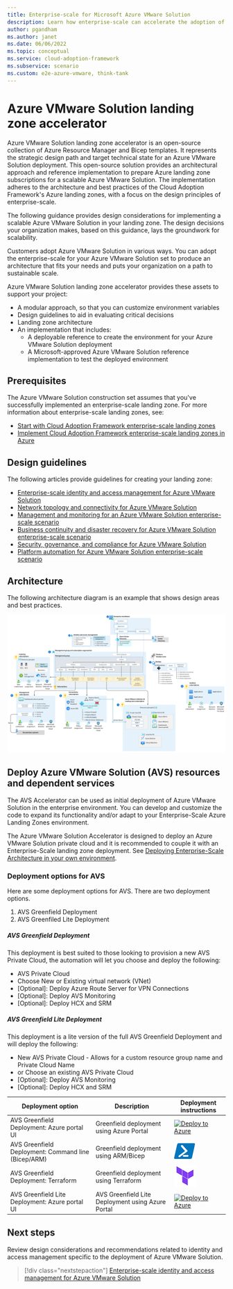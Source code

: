 ```yaml
---
title: Enterprise-scale for Microsoft Azure VMware Solution
description: Learn how enterprise-scale can accelerate the adoption of Microsoft Azure VMware Solution.
author: pgandham
ms.author: janet
ms.date: 06/06/2022
ms.topic: conceptual
ms.service: cloud-adoption-framework
ms.subservice: scenario
ms.custom: e2e-azure-vmware, think-tank
---
```


# Azure VMware Solution landing zone accelerator

Azure VMware Solution landing zone accelerator is an open-source collection of Azure Resource Manager and Bicep templates. It represents the strategic design path and target technical state for an Azure VMware Solution deployment. This open-source solution provides an architectural approach and reference implementation to prepare Azure landing zone subscriptions for a scalable Azure VMware Solution. The implementation adheres to the architecture and best practices of the Cloud Adoption Framework's Azure landing zones, with a focus on the design principles of enterprise-scale.

The following guidance provides design considerations for implementing a scalable Azure VMware Solution in your landing zone. The design decisions your organization makes, based on this guidance, lays the groundwork for scalability.

Customers adopt Azure VMware Solution in various ways. You can adopt the enterprise-scale for your Azure VMware Solution set to produce an architecture that fits your needs and puts your organization on a path to sustainable scale.

Azure VMware Solution landing zone accelerator provides these assets to support your project:

- A modular approach, so that you can customize environment variables
- Design guidelines to aid in evaluating critical decisions
- Landing zone architecture
- An implementation that includes:
  - A deployable reference to create the environment for your Azure VMware Solution deployment
  - A Microsoft-approved Azure VMware Solution reference implementation to test the deployed environment

## Prerequisites

The Azure VMware Solution construction set assumes that you've successfully implemented an enterprise-scale landing zone. For more information about enterprise-scale landing zones, see:

- [Start with Cloud Adoption Framework enterprise-scale landing zones](../../ready/enterprise-scale/index.md)
- [Implement Cloud Adoption Framework enterprise-scale landing zones in Azure](../../ready/enterprise-scale/implementation.md)

## Design guidelines

The following articles provide guidelines for creating your landing zone:

- [Enterprise-scale identity and access management for Azure VMware Solution](./eslz-identity-and-access-management.md)
- [Network topology and connectivity for Azure VMware Solution](./eslz-network-topology-connectivity.md)
- [Management and monitoring for an Azure VMware Solution enterprise-scale scenario](./eslz-management-and-monitoring.md)
- [Business continuity and disaster recovery for Azure VMware Solution enterprise-scale scenario](./eslz-business-continuity-and-disaster-recovery.md)
- [Security, governance, and compliance for Azure VMware Solution](./eslz-security-governance-and-compliance.md)
- [Platform automation for Azure VMware Solution enterprise-scale scenario](./eslz-platform-automation-and-devops.md)

## Architecture

The following architecture diagram is an example that shows design areas and best practices.

[![Azure VMware Solution landing zone accelerator architecture](./media/azure-vmware-eslz-architecture.png)](./media/azure-vmware-eslz-architecture.png#lightbox)

## Deploy Azure VMware Solution (AVS) resources and dependent services

The AVS Accelerator can be used as initial deployment of Azure VMware Solution in the enterprise environment. You can develop and customize the code to expand its functionality and/or adapt to your Enterprise-Scale Azure Landing Zones environment.

The Azure VMware Solution Accelerator is designed to deploy an Azure VMware Solution private cloud and it is recommended to couple it with an Enterprise-Scale landing zone deployment. See [Deploying Enterprise-Scale Architecture in your own environment](https://github.com/Azure/Enterprise-Scale#deploying-enterprise-scale-architecture-in-your-own-environment).

### Deployment options for AVS

Here are some deployment options for AVS. There are two deployment options.

1. AVS Greenfield Deployment
2. AVS Greenfiled Lite Deployment

##### AVS Greenfield Deployment

This deployment is best suited to those looking to provision a new AVS Private Cloud, the automation will let you choose and deploy the following:

- AVS Private Cloud
- Choose New or Existing virtual network (VNet)
- [Optional]: Deploy Azure Route Server for VPN Connections
- [Optional]: Deploy AVS Monitoring
- [Optional]: Deploy HCX and SRM

##### AVS Greenfield Lite Deployment

This deployment is a lite version of the full AVS Greenfield Deployment and will deploy the following:

- New AVS Private Cloud - Allows for a custom resource group name and Private Cloud Name
- or Choose an existing AVS Private Cloud
- [Optional]: Deploy AVS Monitoring
- [Optional]: Deploy HCX and SRM

| Deployment option | Description | Deployment instructions |
|---|---|---|
|AVS Greenfield Deployment: Azure portal UI          | Greenfield deployment using Azure Portal | [![Deploy to Azure](https://aka.ms/deploytoazurebutton)](https://portal.azure.com/#blade/Microsoft_Azure_CreateUIDef/CustomDeploymentBlade/uri/https%3A%2F%2Fraw.githubusercontent.com%2FAzure%2FEnterprise-Scale-for-AVS%2Fmain%2FAVS-Landing-Zone%2FGreenField%2FPortalUI%2FARM%2FESLZDeploy.deploy.json/uiFormDefinitionUri/https%3A%2F%2Fraw.githubusercontent.com%2FAzure%2FEnterprise-Scale-for-AVS%2Fmain%2FAVS-Landing-Zone%2FGreenField%2FPortalUI%2FARM%2FESLZdeploy.PortalUI.json)      |
|AVS Greenfield Deployment: Command line (Bicep/ARM)              | Greenfield deployment using ARM/Bicep| [![Powershell/Azure CLI](./media/powershell.png)](https://github.com/Azure/Enterprise-Scale-for-AVS/tree/main/AVS-Landing-Zone/GreenField/Bicep)          |
|AVS Greenfield Deployment: Terraform                             |Greenfield deployment using Terraform | [![Terraform](./media/terraform.png)](https://github.com/Azure/Enterprise-Scale-for-AVS/tree/main/AVS-Landing-Zone/GreenField/Terraform)                  |
|AVS Greenfield Lite Deployment: Azure portal UI          | AVS Greenfield Lite Deployment using Azure Portal | [![Deploy to Azure](https://aka.ms/deploytoazurebutton)](https://portal.azure.com/#blade/Microsoft_Azure_CreateUIDef/CustomDeploymentBlade/uri/https%3A%2F%2Fraw.githubusercontent.com%2FAzure%2FEnterprise-Scale-for-AVS%2Fmain%2FAVS-Landing-Zone%2FGreenField%2520Lite%2FPortalUI%2FARM%2FGreenFieldLiteDeploy.deploy.json/uiFormDefinitionUri/https%3A%2F%2Fraw.githubusercontent.com%2FAzure%2FEnterprise-Scale-for-AVS%2Fmain%2FAVS-Landing-Zone%2FGreenField%2520Lite%2FPortalUI%2FARM%2FGreenFieldLiteDeploy.PortalUI.json)      |

## Next steps

Review design considerations and recommendations related to identity and access management specific to the deployment of Azure VMware Solution.

> [!div class="nextstepaction"]
> [Enterprise-scale identity and access management for Azure VMware Solution](./eslz-identity-and-access-management.md)
